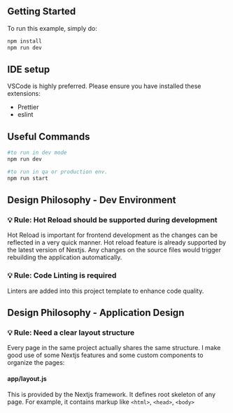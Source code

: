 ## Getting Started

To run this example, simply do:

```sh
npm install
npm run dev
```

## IDE setup

VSCode is highly preferred. Please ensure you have installed these extensions:

- Prettier
- eslint

## Useful Commands

```sh
#to run in dev mode
npm run dev

#to run in qa or production env.
npm run start

```

## Design Philosophy - Dev Environment

### 💡 Rule: Hot Reload should be supported during development

Hot Reload is important for frontend development as the changes can be reflected in a very quick manner. Hot reload feature is already supported by the latest version of Nextjs. Any changes on the source files would trigger rebuilding the application automatically.

### 💡 Rule: Code Linting is required

Linters are added into this project template to enhance code quality.

## Design Philosophy - Application Design

### 💡 Rule: Need a clear layout structure

Every page in the same project actually shares the same structure. I make good use of some Nextjs features and some custom components to organize the pages:

#### app/layout.js

This is provided by the Nextjs framework. It defines root skeleton of any page. For example, it contains markup like `<html>`, `<head>`, `<body>`
